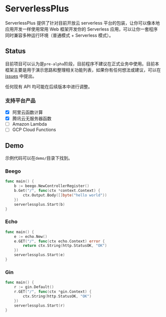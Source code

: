 # ServerlessPlus

ServerlessPlus 提供了针对目前开放云 serverless 平台的包装，让你可以像本地应用开发一样使用常用 Web 框架开发你的 Serverless 应用，可以让你一套程序同时兼容多种运行环境（普通模式 + Serverless 模式）。

## Status

目前项目可以认为是`pre-alpha`阶段，目前程序不建议在正式业务中使用。目前本框架主要是用于演示思路和整理相关功能列表，如果你有任何想法或建议，可以在 [issues](https://github.com/ipfans/serverlessplus/issues) 中提出。

任何现有 API 均可能在后续版本中进行调整。

### 支持平台产品

- [x] 阿里云函数计算
- [x] 腾讯云无服务器函数
- [ ] Amazon Lambda
- [ ] GCP Cloud Functions

## Demo

示例代码可以在`demo/`目录下找到。

### Beego

```go
func main() {
	b := beego.NewControllerRegister()
	b.Get("/", func(ctx *context.Context) {
		ctx.Output.Body([]byte("hello world"))
	})
	serverlessplus.Start(b)
}
```

### Echo

```go
func main() {
	e := echo.New()
	e.GET("/", func(ctx echo.Context) error {
		return ctx.String(http.StatusOK, "OK")
	})
	serverlessplus.Start(e)
}
```

### Gin

```go
func main() {
	r := gin.Default()
	r.GET("/", func(ctx *gin.Context) {
		ctx.String(http.StatusOK, "OK")
	})
	serverlessplus.Start(r)
}

```
